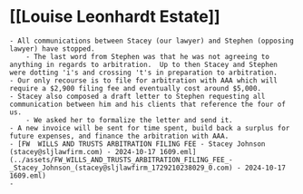 # [[Louise Leonhardt Estate]]
	- All communications between Stacey (our lawyer) and Stephen (opposing lawyer) have stopped.
		- The last word from Stephen was that he was not agreeing to anything in regards to arbitration.  Up to then Stacey and Stephen were dotting 'i's and crossing 't's in preparation to arbitration.
	- Our only recourse is to file for arbitration with AAA which will require a $2,900 filing fee and eventually cost around $5,000.
	- Stacey also composed a draft letter to Stephen requesting all communication between him and his clients that reference the four of us.
		- We asked her to formalize the letter and send it.
	- A new invoice will be sent for time spent, build back a surplus for future expenses, and finance the arbitration with AAA.
	- [FW  WILLS AND TRUSTS ARBITRATION FILING FEE - Stacey Johnson (stacey@sljlawfirm.com) - 2024-10-17 1609.eml](../assets/FW_WILLS_AND_TRUSTS_ARBITRATION_FILING_FEE_-_Stacey_Johnson_(stacey@sljlawfirm_1729210238029_0.com) - 2024-10-17 1609.eml)
	-
